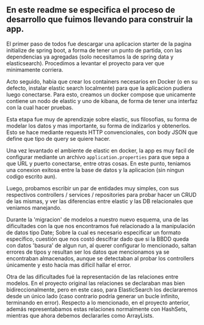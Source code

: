 ## En este readme se especifica el proceso de desarrollo que fuimos llevando para construir la app.

El primer paso de todos fue descargar una aplicacion starter de la pagina initialize de spring boot, a forma de tener un punto de partida, con las dependencias ya agregadas (solo necesitamos la de spring data y elasticsearch). Procedimos a levantar el proyecto para ver que minimamente corriera.

Acto seguido, habia que crear los containers necesarios en Docker (o en su defecto, instalar elastic search localmente) para que la aplicacion pudiera luego conectarse. Para esto, creamos un docker compose que unicamente contiene un nodo de elastic y uno de kibana, de forma de tener una interfaz con la cual hacer pruebas.

Esta etapa fue muy de aprendizaje sobre elastic, sus filosofias, su forma de modelar los datos y mas importante, su forma de indizarlos y obtenerlos. Esto se hace mediante requests HTTP convencionales, con body JSON que define que tipo de query se quiere hacer.

Una vez levantado el ambiente de elastic en docker, la app es muy facil de configurar mediante un archivo `application.properties` para que sepa a que URL y puerto conectarse, entre otras cosas. En este punto, teniamos una conexion exitosa entre la base de datos y la aplicacion (sin ningun codigo escrito aun).

Luego, probamos escribir un par de entidades muy simples, con sus respectivos controllers / services / repositories para probar hacer un CRUD de las mismas, y ver las diferencias entre elastic y las DB relacionales que veniamos manejando.

Durante la 'migracion' de modelos a nuestro nuevo esquema, una de las dificultades con la que nos encontramos fué relacionado a la manipulación de datos tipo Date; Sobre la cual es necesario especificar un formato específico, cuestión que nos costó descifrar dado que si la BBDD queda con datos 'basura' de algun run, al querer configurar lo mencionado, saltan errores de tipos y resultan ser los datos que mencionamos ya se encontraban almacenados, aunque se detectaban al probar los controllers únicamente y esto hacía mas difícil hallar el error.

Otra de las dificultades fué la representación de las relaciones entre modelos. En el proyecto original las relaciones se declaraban mas bien bidireccionalmente, pero en este caso, para ElasticSearch los declararemos desde un único lado (caso contrario podría generar un bucle infinito, terminando en error). 
Respecto a lo mencionado, en el proyecto anterior, además representabamos estas relaciones normalmente con HashSets, mientras que ahora debemos declararles como ArrayLists.
